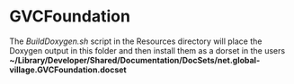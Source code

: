 GVCFoundation
===========

The *BuildDoxygen.sh* script in the Resources directory will place the Doxygen output in this folder and then install them as a dorset in the users **~/Library/Developer/Shared/Documentation/DocSets/net.global-village.GVCFoundation.docset**